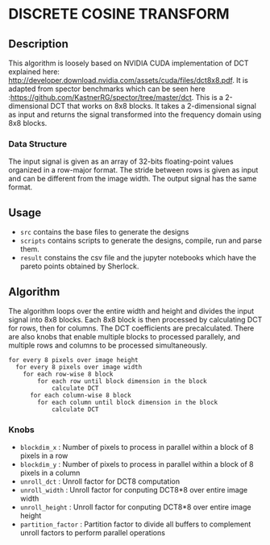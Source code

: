 # DISCRETE COSINE TRANSFORM

## Description

This algorithm is loosely based on NVIDIA CUDA implementation of DCT explained here: http://developer.download.nvidia.com/assets/cuda/files/dct8x8.pdf. 
It is adapted from spector benchmarks which can be seen here :https://github.com/KastnerRG/spector/tree/master/dct. This is a 2-dimensional DCT that works on 8x8 blocks. It takes a 2-dimensional signal as input and returns the signal transformed into the frequency domain using 8x8 blocks.

### Data Structure

The input signal is given as an array of 32-bits floating-point values organized in a row-major format. The stride between rows is given as input and can be different from the image width. The output signal has the same format.

## Usage

* `src` contains the base files to generate the designs
* `scripts` contains scripts to generate the designs, compile, run and parse them.
* `result` constains the csv file and the jupyter notebooks which have the pareto points obtained by Sherlock.

## Algorithm

The algorithm loops over the entire width and height and divides the input signal into 8x8 blocks. 
Each 8x8 block is then processed by calculating DCT for rows, then for columns. The DCT coefficients are precalculated. There are also knobs that enable multiple blocks to processed parallely, and multiple rows and columns to be processed simultaneously.

```
for every 8 pixels over image height
  for every 8 pixels over image width
    for each row-wise 8 block 
	    for each row until block dimension in the block
		    calculate DCT
	  for each column-wise 8 block 
	    for each column until block dimension in the block
		    calculate DCT
```
### Knobs

- `blockdim_x`       : Number of pixels to process in parallel within a block of 8 pixels in a row
- `blockdim_y`       : Number of pixels to process in parallel within a block of 8 pixels in a column
- `unroll_dct`       : Unroll factor for DCT8 computation
- `unroll_width`     : Unroll factor for conputing DCT8*8 over entire image width
- `unroll_height`    : Unroll factor for conputing DCT8*8 over entire image height
- `partition_factor` : Partition factor to divide all buffers to complement unroll factors to perform parallel operations
